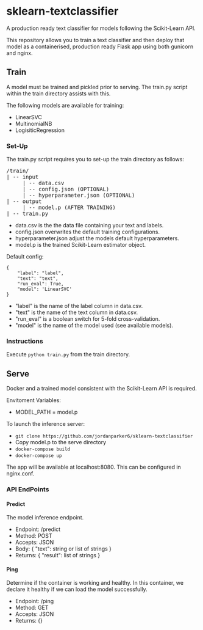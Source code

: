 # sklearn-textclassifier
A production ready text classifier for models following the Scikit-Learn API.

This repository allows you to train a text classifier and then deploy that model as a containerised, production ready Flask app using both gunicorn and nginx.

## Train

A model must be trained and pickled prior to serving. The train.py script within the train directory assists with this.

The following models are available for training:
 - LinearSVC
 - MultinomialNB
 - LogisiticRegression

### Set-Up

The train.py script requires you to set-up the train directory as follows:

<pre>
/train/
| -- input
     | -- data.csv
     | -- config.json (OPTIONAL)
     | -- hyperparameter.json (OPTIONAL)
| -- output
     | -- model.p (AFTER TRAINING)
| -- train.py
</pre>

- data.csv is the the data file containing your text and labels.
- config.json overwrites the default training configurations.
- hyperparameter.json adjust the models default hyperparameters.
- model.p is the trained Scikit-Learn estimator object.

Default config:

```
{
    "label": "label",
    "text": "text",
    "run_eval": True,
    "model": 'LinearSVC'
}
```

- "label" is the name of the label column in data.csv.
- "text" is the name of the text column in data.csv.
- "run_eval" is a boolean switch for 5-fold cross-validation.
- "model" is the name of the model used (see available models).

### Instructions

Execute ```python train.py``` from the train directory.

## Serve

Docker and a trained model consistent with the Scikit-Learn API is required.

Envitoment Variables:
- MODEL_PATH = model.p

To launch the inference server:
 - ```git clone https://github.com/jordanparker6/sklearn-textclassifier```
 - Copy model.p to the serve directory
 - ```docker-compose build```
 - ```docker-compose up```

The app will be available at localhost:8080. This can be configured in nginx.conf.

### API EndPoints

#### Predict

The model inference endpoint.

- Endpoint: /predict
- Method: POST
- Accepts: JSON
- Body: {
    "text": string or list of strings
}
- Returns: {
    "result": list of strings
}

#### Ping

Determine if the container is working and healthy. In this container, we declare it healthy if we can load the model successfully.

- Endpoint: /ping
- Method: GET
- Accepts: JSON
- Returns: {}
